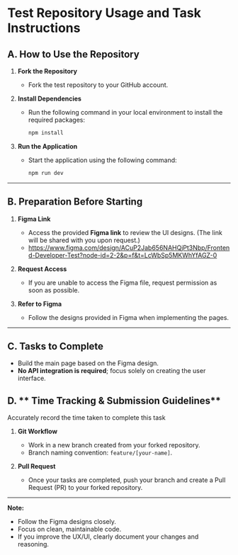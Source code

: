 # Test Repository Usage and Task Instructions

## A. **How to Use the Repository**

1. **Fork the Repository**

    - Fork the test repository to your GitHub account.

2. **Install Dependencies**

    - Run the following command in your local environment to install the required packages:
        ```bash
        npm install
        ```

3. **Run the Application**
    - Start the application using the following command:
        ```bash
        npm run dev
        ```

---

## B. **Preparation Before Starting**

1. **Figma Link**
    - Access the provided **Figma link** to review the UI designs. (The link will be shared with you upon request.)
    - https://www.figma.com/design/ACuP2Jab656NAHQjPt3Nbp/Frontend-Developer-Test?node-id=2-2&p=f&t=LcWbSp5MKWhYfAGZ-0
2. **Request Access**

    - If you are unable to access the Figma file, request permission as soon as possible.

3. **Refer to Figma**

    - Follow the designs provided in Figma when implementing the pages.

---

## C. **Tasks to Complete**

- Build the main page based on the Figma design.
- **No API integration is required**; focus solely on creating the user interface.

## D. ** Time Tracking & Submission Guidelines**

Accurately record the time taken to complete this task

1. **Git Workflow**

    - Work in a new branch created from your forked repository.
    - Branch naming convention: `feature/[your-name]`.

2. **Pull Request**
    - Once your tasks are completed, push your branch and create a Pull Request (PR) to your forked repository.

---

**Note:**

- Follow the Figma designs closely.
- Focus on clean, maintainable code.
- If you improve the UX/UI, clearly document your changes and reasoning.
